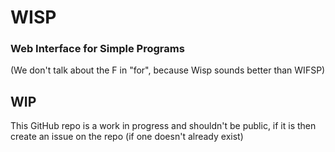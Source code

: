 # WISP

### Web Interface for Simple Programs

(We don't talk about the F in "for", because Wisp sounds better than WIFSP)

## WIP

This GitHub repo is a work in progress and shouldn't be public, if it is then create an issue on the repo (if one doesn't already exist)

